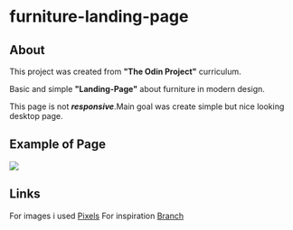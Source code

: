 # furniture-landing-page

## About

This project was created from **"The Odin Project"** curriculum.<p>Basic and simple **"Landing-Page"** about furniture in modern design.</p>

<p>This page is not <strong><em>responsive</em></strong>.Main goal was create simple but nice looking desktop page.</p>

## Example of Page

![](../Pictures/landing-page.png)

## Links

For images i used <a href="https://www.pexels.com/search/working%20office%20furniture/">Pixels</a>
For inspiration <a href="https://www.branchfurniture.com/">Branch</a>
